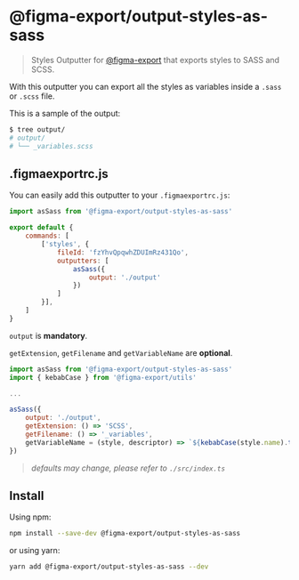 # @figma-export/output-styles-as-sass

> Styles Outputter for [@figma-export](https://github.com/marcomontalbano/figma-export) that exports styles to SASS and SCSS.

With this outputter you can export all the styles as variables inside a `.sass` or `.scss` file.

This is a sample of the output:

```sh
$ tree output/
# output/
# └── _variables.scss
```


## .figmaexportrc.js

You can easily add this outputter to your `.figmaexportrc.js`:

```js
import asSass from '@figma-export/output-styles-as-sass'

export default {
    commands: [
        ['styles', {
            fileId: 'fzYhvQpqwhZDUImRz431Qo',
            outputters: [
                asSass({
                    output: './output'
                })
            ]
        }],
    ]
}
```

`output` is **mandatory**.

`getExtension`, `getFilename` and `getVariableName` are **optional**.

```js
import asSass from '@figma-export/output-styles-as-sass'
import { kebabCase } from '@figma-export/utils'

...

asSass({
    output: './output',
    getExtension: () => 'SCSS',
    getFilename: () => '_variables',
    getVariableName = (style, descriptor) => `${kebabCase(style.name).toLowerCase()}${descriptor != null ? `-${descriptor}` : ''}`,
})
```

> *defaults may change, please refer to `./src/index.ts`*

## Install

Using npm:

```sh
npm install --save-dev @figma-export/output-styles-as-sass
```

or using yarn:

```sh
yarn add @figma-export/output-styles-as-sass --dev
```
